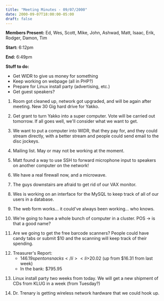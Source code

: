 ```yaml
---
title: "Meeting Minutes - 09/07/2000"
date: 2000-09-07T18:00:00-05:00
draft: false
---
```


<b>Members Present:</b> Ed, Wes, Scott, Mike, John, Ashwad, Matt, Isaac, Erik, Rodger, Damon, Tim </p><p>
<b>Start:</b> 6:12pm </p><p>
<b>End:</b> 6:49pm </p><p>
<b>Stuff to do:</b> <ul> <li>Get WIDR to give us money for something</li> <li>Keep working on webpage (all in PHP?)</li> <li>Prepare for Linux install party (advertising, etc.)</li> <li>Get guest speakers?</li> </ul> </p><p>
1. Room got cleaned up, network got upgraded, and will be again after meeting.  New 30 Gig hard drive for Yakko. </p><p>
2. Get grant to turn Yakko into a super computer.  Vote will be carried out tomorrow.  If all goes well, we'll consider what we want to get. </p><p>
3. We want to put a computer into WIDR, that they pay for, and they could stream directly, with a better stream and people could send email to the disc jockeys. </p><p>
4. Mailing list.  May or may not be working at the moment. </p><p>
5. Matt found a way to use SSH to forward microphone input to speakers on another computer on the network! </p><p>
6. We have a real firewall now, and a microwave. </p><p>
7. The guys downstairs are afraid to get rid of our VAX monitor. </p><p>
8. Wes is working on an interface for the MySQL to keep track of all of our users in a database. </p><p>
9. The web form works... it could've always been working... who knows. </p><p>
10. We're going to have a whole bunch of computer in a cluster.  POS -> is that a good name? </p><p>
11. Are we going to get the free barcode scanners?  People could have candy tabs or submit $10 and the scanning will keep track of their spending. </p><p>
12. Treasurer's Report: <ul> <li>$146.19 spent on snacks</li> <li>$20.02 (up from $16.31 from last week)</li> <li>In the bank: $795.95</li> </ul> </p><p>
13. Linux install party two weeks from today.  We will get a new shipment of CDs from KLUG in a week (from Tuesday?) </p><p>
14. Dr. Trenary is getting wireless network hardware that we could hook up. </p>
